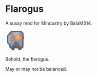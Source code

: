 # Flarogus
A sussy mod for Mindustry by BalaM314.

![Flarogus image](sprites/units/flarogus.png)

Behold, the flarogus.

May or may not be balanced.
